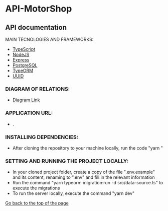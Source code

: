 # API-MotorShop

<h2>API documentation</h2

<h3>MAIN TECNOLOGIES AND FRAMEWORKS:</h3>

- [TypeScript](https://www.typescriptlang.org/)
- [NodeJS](https://nodejs.org/en/)
- [Express](https://expressjs.com/pt-br/)
- [PostgreSQL](https://www.postgresql.org/)
- [TypeORM](https://typeorm.io/)
- [UUID](https://www.npmjs.com/package/uuid/)


 <h3>DIAGRAM OF RELATIONS:</h3>
 
 - [Diagram Link](https://drive.google.com/file/d/1u89c9MA_gQmjRl1cLfytNi57ix5rO4uR/view?usp=sharing/)

<h3>APPLICATION URL:</h3>
<ul>
 <li>.</li>
</ul>

<h3>INSTALLING DEPENDENCIES:</h3>
<ul>
<li>After cloning the repository to your machine locally, run the code "yarn "</li>
</ul>

<h3>SETTING AND RUNNING THE PROJECT LOCALLY:</h3>
<ul>
<li>In your cloned project folder, create a copy of the file ".env.example" and its content, renaming to ".env" and fill in the relevant information</li>
<li>Run the command "yarn typeorm migration:run -d src/data-source.ts" to execute the migrations</li>
<li>To run the server locally, execute the command "yarn dev"</li>
</ul>

[ Go back to the top of the page ](#tabela-de-conteúdos)
